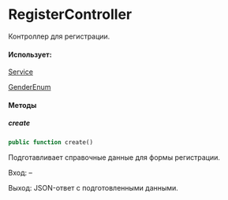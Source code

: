 # RegisterController

Контроллер для регистрации.

#### Использует:

[Service](/app/Services/Auth/Service.md)

[GenderEnum](/app/Enums/User/GenderEnum.md)

#### Методы

##### create

```php
public function create()
```

Подготавливает справочные данные для формы регистрации.

Вход: –

Выход: JSON-ответ с подготовленными данными.
